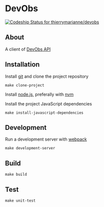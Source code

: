 # DevObs

[![Codeship Status for thierrymarianne/devobs](https://app.codeship.com/projects/c9564a00-669b-0137-9ac1-5e66d93e8e29/status?branch=master)](https://app.codeship.com/projects/345360)

## About

A client of [DevObs API](https://github.com/thierrymarianne/devobs-api)

## Installation

Install [git](https://git-scm.org) and clone the project repository

```
make clone-project
```

Install [node.js](https://nodejs.org), 
preferally with [nvm](https://github.com/creationix/nvm)

Install the project JavaScript dependencies

```
make install-javascript-dependencies
```

## Development

Run a development server with [webpack](https://webpack.js.org/)

```
make development-server
```

## Build

```
make build
```

## Test

```
make unit-test
```
